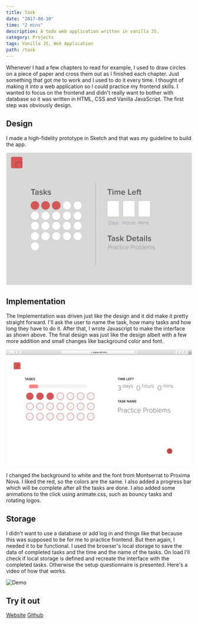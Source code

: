 ```yaml
---
title: Task
date: "2017-08-10"
time: "2 mins"
description: A todo web application written in vanilla JS.
category: Projects
tags: Vanilla JS, Web Application
path: /task
---
```


Whenever I had a few chapters to read for example, I used to draw circles on a piece of paper and cross them out as I finished each chapter. Just something that got me to work and I used to do it every time. I thought of making it into a web application so I could practice my frontend skills. I wanted to focus on the frontend and didn't really want to bother with database so it was written in HTML, CSS and Vanilla JavaScript. The first step was obviously design.

## Design

I made a high-fidelity prototype in Sketch and that was my guideline to build the app.

![Design](./image1.png)

## Implementation

The Implementation was driven just like the design and it did make it pretty straight forward. I'll ask the user to name the task, how many tasks and how long they have to do it. After that, I wrote Javascript to make the interface as shown above. The final design was just like the design albeit with a few more addition and small changes like background color and font.

![Implementation](./image2.png)

I changed the background to white and the font from Montserrat to Proxima Nova. I liked the red, so the colors are the same. I also added a progress bar which will be complete after all the tasks are done. I also added some animations to the click using animate.css, such as bouncy tasks and rotating logos.

## Storage

I didn't want to use a database or add log in and things like that because this was supposed to be for me to practice frontend. But then again, I needed it to be functional. I used the browser's local storage to save the data of completed tasks and the time and the name of the tasks. On load I'll check if local storage is defined and recreate the interface with the completed tasks. Otherwise the setup questionnaire is presented. Here's a video of how that works.

![Demo](./image3.gif)

## Try it out

[Website](https://yagrawl.github.io/task)
[Github](https://github.com/yagrawl/task)
